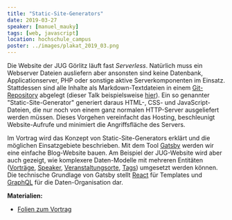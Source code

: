 ```yaml
---
title: "Static-Site-Generators"
date: 2019-03-27
speaker: [manuel_mauky]
tags: [web, javascript]
location: hochschule_campus
poster: ../images/plakat_2019_03.png
---
```


Die Website der JUG Görlitz läuft fast _Serverless_. Natürlich muss ein Webserver Dateien ausliefern aber ansonsten sind
keine Datenbank, Applicationserver, PHP oder sonstige aktive Serverkomponenten im Einsatz. Stattdessen sind alle Inhalte
als Markdown-Textdateien in einem [Git-Repository](https://github.com/juggr/juggr.github.io) abgelegt (dieser Talk
beispielsweise
[hier](https://github.com/juggr/juggr.github.io/blob/source/content/talks/2019-03-27-static-site-generators.md)). Ein so
genannter "Static-Site-Generator" generiert daraus HTML-, CSS- und JavaScript-Dateien, die nur noch von einem ganz
normalen HTTP-Server ausgeliefert werden müssen. Dieses Vorgehen vereinfacht das Hosting, beschleunigt Website-Aufrufe
und minimiert die Angriffsfläche des Servers.

Im Vortrag wird das Konzept von Static-Site-Generators erklärt und die möglichen Einsatzgebiete beschrieben. Mit dem
Tool [Gatsby](https://www.gatsbyjs.org/) werden wir eine einfache Blog-Website bauen. Am Beispiel der JUG-Website wird
aber auch gezeigt, wie komplexere Daten-Modelle mit mehreren Entitäten ([Vorträge](/talks), [Speaker](/speakers),
[Veranstaltungsorte](/locations), [Tags](/tags)) umgesetzt werden können. Die technische Grundlage von Gatsby stellt
[React](/talks/2017-05-31-react) für Templates und [GraphQL](/talks/2018-05-30-graphql) für die Daten-Organisation dar.

**Materialien:**

- [Folien zum Vortrag](https://docs.google.com/presentation/d/1YtvQDv-VwHDlmTsF-B6_9NfJ4GYfmdyBZLGsNo4_BRM/edit?usp=sharing)
